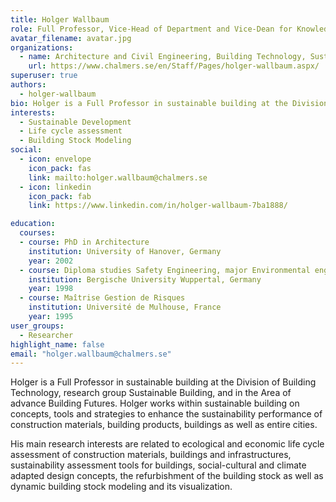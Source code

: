 ```yaml
---
title: Holger Wallbaum
role: Full Professor, Vice-Head of Department and Vice-Dean for Knowledge Transfer and Corporate Relations
avatar_filename: avatar.jpg
organizations:
  - name: Architecture and Civil Engineering, Building Technology, Sustainable Building
    url: https://www.chalmers.se/en/Staff/Pages/holger-wallbaum.aspx/
superuser: true
authors:
  - holger-wallbaum
bio: Holger is a Full Professor in sustainable building at the Division of Building Technology, research group Sustainable Building, and in the Area of advance Building Futures. Holger works within sustainable building on concepts, tools and strategies to enhance the sustainability performance of construction materials, building products, buildings as well as entire cities.
interests:
  - Sustainable Development
  - Life cycle assessment
  - Building Stock Modeling
social:
  - icon: envelope
    icon_pack: fas
    link: mailto:holger.wallbaum@chalmers.se
  - icon: linkedin
    icon_pack: fab
    link: https://www.linkedin.com/in/holger-wallbaum-7ba1888/

education:
  courses:
  - course: PhD in Architecture
    institution: University of Hanover, Germany
    year: 2002
  - course: Diploma studies Safety Engineering, major Environmental engineering
    institution: Bergische University Wuppertal, Germany
    year: 1998
  - course: Maîtrise Gestion de Risques
    institution: Université de Mulhouse, France
    year: 1995
user_groups:
  - Researcher
highlight_name: false
email: "holger.wallbaum@chalmers.se"
---
```


Holger is a Full Professor in sustainable building at the Division of Building Technology, research group Sustainable Building, and in the Area of advance Building Futures. Holger works within sustainable building on concepts, tools and strategies to enhance the sustainability performance of construction materials, building products, buildings as well as entire cities.

His main research interests are related to ecological and economic life cycle assessment of construction materials, buildings and infrastructures, sustainability assessment tools for buildings, social-cultural and climate adapted design concepts, the refurbishment of the building stock as well as dynamic building stock modeling and its visualization.
